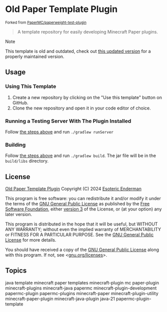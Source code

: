 # Old Paper Template Plugin

<sup>Forked from <a href="https://github.com/PaperMC/paperweight-test-plugin">PaperMC/paperweight-test-plugin</a></sup>

> A template repository for easily developing Minecraft Paper plugins.

> [!NOTE]
> This template is old and outdated, check out [this updated version](https://github.com/esotericenderman/template-minecraft-plugin) for a properly maintained version.

## Usage

### Using This Template

1. Create a new repository by clicking on the "Use this template" button on GitHub.
2. Clone the new repository and open it in your code editor of choice.

### Running a Testing Server With The Plugin Installed

Follow [the steps above](#using-this-template) and run `./gradlew runServer`

### Building

Follow [the steps above](#using-this-template) and run `./gradlew build`. The jar file will be in the `build/libs` directory.

## License

[Old Paper Template Plugin](./) Copyright (C) 2024 [Esoteric Enderman](https://enderman.dev)

This program is free software: you can redistribute it and/or modify it under the terms of the [GNU General Public License](./LICENSE) as published by the [Free Software Foundation](https://www.fsf.org/), either [version 3](./LICENSE) of the License, or (at your option) any later version.

This program is distributed in the hope that it will be useful, but WITHOUT ANY WARRANTY; without even the implied warranty of MERCHANTABILITY or FITNESS FOR A PARTICULAR PURPOSE. See the [GNU General Public License](./LICENSE) for more details.

You should have received a copy of the [GNU General Public License](./LICENSE) along with this program. If not, see <[gnu.org/licenses](https://www.gnu.org/licenses/)>.

## Topics

java template minecraft paper templates minecraft-plugin mc paper-plugin minecraft-plugins minecraft-java papermc minecraft-plugin-development papermc-plugin papermc-plugins minecraft-paper minecraft-plugin-utility minecraft-paper-plugin minecraft-java-plugin java-21 papermc-plugin-template
